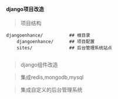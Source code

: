 #### django项目改造

> 项目结构

```text
djangoenhance/          ## 根目录
    djangoenhance/      ## 项目配置
    sites/              ## 后台管理系统站点
    
```

> django组件改造

> 集成redis,mongodb,mysql


> 集成自定义的后台管理系统


